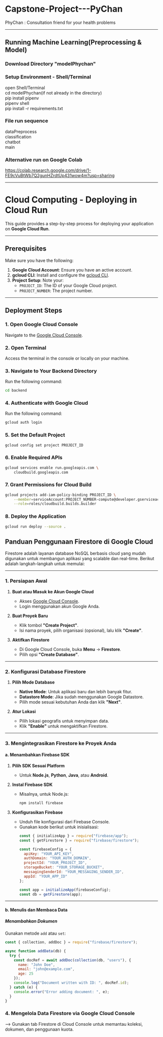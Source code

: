 # Capstone-Project---PyChan
PhyChan : Consultation friend for your health problems  

---
## Running Machine Learning(Preprocessing & Model)

### Download Directory "modelPhychan"

### Setup Environment - Shell/Terminal
open Shell/Terminal  
cd modelPhychan(if not already in the directory)  
pip install pipenv  
pipenv shell  
pip install -r requirements.txt  

### File run sequence
dataPreprocess  
classification  
chatbot  
main  

### Alternative run on Google Colab
https://colab.research.google.com/drive/1-FE9cVuBtWb7Q2gunHZrdtUp431wow4m?usp=sharing

---

# Cloud Computing - Deploying in Cloud Run

This guide provides a step-by-step process for deploying your application on **Google Cloud Run**.

---

## Prerequisites

Make sure you have the following:
1. **Google Cloud Account**: Ensure you have an active account.
2. **gcloud CLI**: Install and configure the [gcloud CLI](https://cloud.google.com/sdk/docs/install).
3. **Project Setup**: Note your:
   - `PROJECT_ID`: The ID of your Google Cloud project.
   - `PROJECT_NUMBER`: The project number.

---

## Deployment Steps

### 1. Open Google Cloud Console
Navigate to the [Google Cloud Console](https://console.cloud.google.com/).

### 2. Open Terminal
Access the terminal in the console or locally on your machine.

### 3. Navigate to Your Backend Directory
Run the following command:
```bash
cd backend
```

### 4. Authenticate with Google Cloud
Run the following command:
```bash
gcloud auth login
```

### 5.  Set the Default Project
```bash
gcloud config set project PROJECT_ID
```

### 6.  Enable Required APIs
```bash
gcloud services enable run.googleapis.com \
    cloudbuild.googleapis.com
```

### 7. Grant Permissions for Cloud Build
```bash
gcloud projects add-iam-policy-binding PROJECT_ID \
    --member=serviceAccount:PROJECT_NUMBER-compute@developer.gserviceaccount.com \
    --role=roles/cloudbuild.builds.builder
```

### 8. Deploy the Application
```bash
gcloud run deploy --source .
```

## Panduan Penggunaan Firestore di Google Cloud

Firestore adalah layanan database NoSQL berbasis cloud yang mudah digunakan untuk membangun aplikasi yang scalable dan real-time. Berikut adalah langkah-langkah untuk memulai:

---

### 1. Persiapan Awal

1. **Buat atau Masuk ke Akun Google Cloud**
   - Akses [Google Cloud Console](https://console.cloud.google.com/).
   - Login menggunakan akun Google Anda.

2. **Buat Proyek Baru**
   - Klik tombol **"Create Project"**.
   - Isi nama proyek, pilih organisasi (opsional), lalu klik **"Create"**.

3. **Aktifkan Firestore**
   - Di Google Cloud Console, buka **Menu** → **Firestore**.
   - Pilih opsi **"Create Database"**.

---

### 2. Konfigurasi Database Firestore

1. **Pilih Mode Database**
   - **Native Mode**: Untuk aplikasi baru dan lebih banyak fitur.
   - **Datastore Mode**: Jika sudah menggunakan Google Datastore.
   - Pilih mode sesuai kebutuhan Anda dan klik **"Next"**.

2. **Atur Lokasi**
   - Pilih lokasi geografis untuk menyimpan data.
   - Klik **"Enable"** untuk mengaktifkan Firestore.

---

### 3. Mengintegrasikan Firestore ke Proyek Anda

#### a. **Menambahkan Firebase SDK**
1. **Pilih SDK Sesuai Platform**
   - Untuk **Node.js**, **Python**, **Java**, atau **Android**.

2. **Instal Firebase SDK**
   - Misalnya, untuk Node.js:
     ```bash
     npm install firebase
     ```

3. **Konfigurasikan Firebase**
   - Unduh file konfigurasi dari Firebase Console.
   - Gunakan kode berikut untuk inisialisasi:
     ```javascript
     const { initializeApp } = require("firebase/app");
     const { getFirestore } = require("firebase/firestore");

     const firebaseConfig = {
       apiKey: "YOUR_API_KEY",
       authDomain: "YOUR_AUTH_DOMAIN",
       projectId: "YOUR_PROJECT_ID",
       storageBucket: "YOUR_STORAGE_BUCKET",
       messagingSenderId: "YOUR_MESSAGING_SENDER_ID",
       appId: "YOUR_APP_ID"
     };

     const app = initializeApp(firebaseConfig);
     const db = getFirestore(app);
     ```

---

#### b. **Menulis dan Membaca Data**

##### **Menambahkan Dokumen**
Gunakan metode `add` atau `set`:
```javascript
const { collection, addDoc } = require("firebase/firestore");

async function addData(db) {
  try {
    const docRef = await addDoc(collection(db, "users"), {
      name: "John Doe",
      email: "john@example.com",
      age: 25
    });
    console.log("Document written with ID: ", docRef.id);
  } catch (e) {
    console.error("Error adding document: ", e);
  }
}
```

### 4. Mengelola Data Firestore via Google Cloud Console
--> Gunakan tab Firestore di Cloud Console untuk memantau koleksi, dokumen, dan penggunaan kuota.

